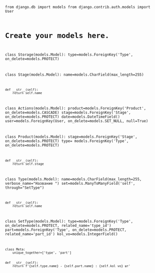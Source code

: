 <code>

from django.db import models
from django.contrib.auth.models import User
# Create your models here.

class Storage(models.Model):
    type=models.ForeignKey('Type', on_delete=models.PROTECT)
    


class Stage(models.Model):
    name=models.CharField(max_length=255)

    def __str__(self):
        return self.name


class Actions(models.Model):
    product=models.ForeignKey('Product', on_delete=models.CASCADE)
    stage=models.ForeignKey('Stage', on_delete=models.PROTECT)
    date=models.DateTimeField()
    user=models.ForeignKey(User, on_delete=models.SET_NULL, null=True)

class Product(models.Model):
    stage=models.ForeignKey('Stage', on_delete=models.PROTECT)
    type= models.ForeignKey('Type', on_delete=models.PROTECT)

    def __str__(self):
        return self.stage


class Type(models.Model):
    name=models.CharField(max_length=255, verbose_name="Название ")
    set=models.ManyToManyField('self', through="SetType")

    def __str__(self):
        return self.name


class SetType(models.Model):
    type=models.ForeignKey('Type', on_delete=models.PROTECT, related_name='type_id')
    part=models.ForeignKey('Type', on_delete=models.PROTECT, related_name='part_id')
    kol_vo=models.IntegerField()


    class Meta:
        unique_together=['type', 'part']


    def __str__(self):
        return f'{self.type.name} - {self.part.name} : {self.kol_vo} шт' 
</code>